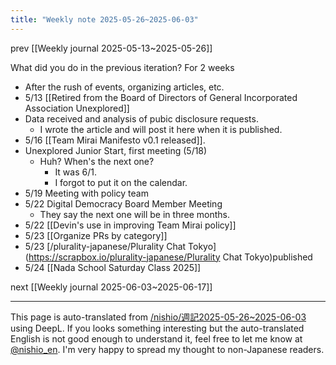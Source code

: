 ```yaml
---
title: "Weekly note 2025-05-26~2025-06-03"
---
```


prev  [[Weekly journal 2025-05-13~2025-05-26]]

What did you do in the previous iteration?
For 2 weeks
- After the rush of events, organizing articles, etc.
- 5/13  [[Retired from the Board of Directors of General Incorporated Association Unexplored]]
- Data received and analysis of pubic disclosure requests.
    - I wrote the article and will post it here when it is published.
- 5/16 [[Team Mirai Manifesto v0.1 released]].
- Unexplored Junior Start, first meeting (5/18)
    - Huh? When's the next one?
        - It was 6/1.
        - I forgot to put it on the calendar.
- 5/19 Meeting with policy team
- 5/22 Digital Democracy Board Member Meeting
    - They say the next one will be in three months.
- 5/22  [[Devin's use in improving Team Mirai policy]]
- 5/23  [[Organize PRs by category]]
- 5/23 [/plurality-japanese/Plurality Chat Tokyo](https://scrapbox.io/plurality-japanese/Plurality Chat Tokyo)published
- 5/24  [[Nada School Saturday Class 2025]]

next  [[Weekly journal 2025-06-03~2025-06-17]]

---
This page is auto-translated from [/nishio/週記2025-05-26~2025-06-03](https://scrapbox.io/nishio/週記2025-05-26~2025-06-03) using DeepL. If you looks something interesting but the auto-translated English is not good enough to understand it, feel free to let me know at [@nishio_en](https://twitter.com/nishio_en). I'm very happy to spread my thought to non-Japanese readers.